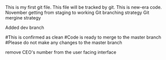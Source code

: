 This is my first git file.
This file will be tracked by git.
This is new-era code.
November
getting from staging to working
Git branching strategy
Git mergine strategy





Added dev branch

#This is confirmed as clean
#Code is ready to merge to the master branch
#Please do not make any changes to the master branch


remove CEO's number from the user facing interface 
